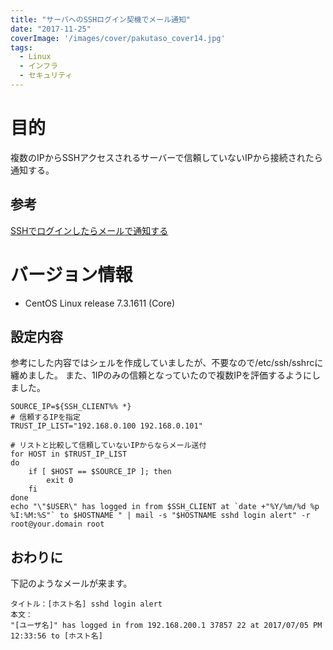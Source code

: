 ```yaml
---
title: "サーバへのSSHログイン契機でメール通知"
date: "2017-11-25"
coverImage: '/images/cover/pakutaso_cover14.jpg'
tags: 
  - Linux
  - インフラ
  - セキュリティ
---
```

# 目的
複数のIPからSSHアクセスされるサーバーで信頼していないIPから接続されたら通知する。

## 参考
[SSHでログインしたらメールで通知する](https://bacchi.me/linux/ssh-login-alert/)

# バージョン情報
- CentOS Linux release 7.3.1611 (Core)

## 設定内容
参考にした内容ではシェルを作成していましたが、不要なので/etc/ssh/sshrcに纏めました。
また、1IPのみの信頼となっていたので複数IPを評価するようにしました。

```
SOURCE_IP=${SSH_CLIENT%% *}
# 信頼するIPを指定
TRUST_IP_LIST="192.168.0.100 192.168.0.101"

# リストと比較して信頼していないIPからならメール送付
for HOST in $TRUST_IP_LIST
do
    if [ $HOST == $SOURCE_IP ]; then
        exit 0
    fi
done
echo "\"$USER\" has logged in from $SSH_CLIENT at `date +"%Y/%m/%d %p %I:%M:%S"` to $HOSTNAME " | mail -s "$HOSTNAME sshd login alert" -r root@your.domain root
```

## おわりに
下記のようなメールが来ます。

```
タイトル：[ホスト名] sshd login alert
本文：
"[ユーザ名]" has logged in from 192.168.200.1 37857 22 at 2017/07/05 PM 12:33:56 to [ホスト名]
```
